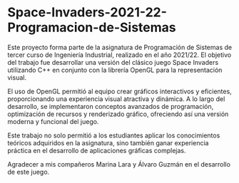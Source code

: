 # Space-Invaders-2021-22-Programacion-de-Sistemas
Este proyecto forma parte de la asignatura de Programación de Sistemas de tercer curso de Ingeniería Industrial, realizado en el año 2021/22. El objetivo del trabajo fue desarrollar una versión del clásico juego Space Invaders utilizando C++ en conjunto con la librería OpenGL para la representación visual.

El uso de OpenGL permitió al equipo crear gráficos interactivos y eficientes, proporcionando una experiencia visual atractiva y dinámica. A lo largo del desarrollo, se implementaron conceptos avanzados de programación, optimización de recursos y renderizado gráfico, ofreciendo así una versión moderna y funcional del juego.

Este trabajo no solo permitió a los estudiantes aplicar los conocimientos teóricos adquiridos en la asignatura, sino también ganar experiencia práctica en el desarrollo de aplicaciones gráficas complejas.

Agradecer a mis compañeros Marina Lara y Álvaro Guzmán en el desarrollo de este juego.
